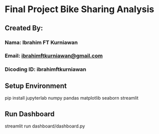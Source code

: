 # Final Project Bike Sharing Analysis

## Created By:
### Nama: Ibrahim FT Kurniawan
### Email: ibrahimftkurniawan@gmail.com
### Dicoding ID: ibrahimftkurniawan

## Setup Environment
pip install jupyterlab numpy pandas matplotlib seaborn streamlit

## Run Dashboard
streamlit run dashboard/dashboard.py
